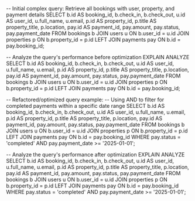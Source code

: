-- Initial complex query: Retrieve all bookings with user, property, and payment details
SELECT
    b.id AS booking_id,
    b.check_in,
    b.check_out,
    u.id AS user_id,
    u.full_name,
    u.email,
    p.id AS property_id,
    p.title AS property_title,
    p.location,
    pay.id AS payment_id,
    pay.amount,
    pay.status,
    pay.payment_date
FROM
    bookings b
JOIN
    users u ON b.user_id = u.id
JOIN
    properties p ON b.property_id = p.id
LEFT JOIN
    payments pay ON b.id = pay.booking_id;

-- Analyze the query's performance before optimization
EXPLAIN ANALYZE
SELECT
    b.id AS booking_id,
    b.check_in,
    b.check_out,
    u.id AS user_id,
    u.full_name,
    u.email,
    p.id AS property_id,
    p.title AS property_title,
    p.location,
    pay.id AS payment_id,
    pay.amount,
    pay.status,
    pay.payment_date
FROM
    bookings b
JOIN
    users u ON b.user_id = u.id
JOIN
    properties p ON b.property_id = p.id
LEFT JOIN
    payments pay ON b.id = pay.booking_id;

-- Refactored/optimized query example:
-- Using AND to filter for completed payments within a specific date range
SELECT
    b.id AS booking_id,
    b.check_in,
    b.check_out,
    u.id AS user_id,
    u.full_name,
    u.email,
    p.id AS property_id,
    p.title AS property_title,
    p.location,
    pay.id AS payment_id,
    pay.amount,
    pay.status,
    pay.payment_date
FROM
    bookings b
JOIN
    users u ON b.user_id = u.id
JOIN
    properties p ON b.property_id = p.id
LEFT JOIN
    payments pay ON b.id = pay.booking_id
WHERE
    pay.status = 'completed'
    AND pay.payment_date >= '2025-01-01';

-- Analyze the query's performance after optimization
EXPLAIN ANALYZE
SELECT
    b.id AS booking_id,
    b.check_in,
    b.check_out,
    u.id AS user_id,
    u.full_name,
    u.email,
    p.id AS property_id,
    p.title AS property_title,
    p.location,
    pay.id AS payment_id,
    pay.amount,
    pay.status,
    pay.payment_date
FROM
    bookings b
JOIN
    users u ON b.user_id = u.id
JOIN
    properties p ON b.property_id = p.id
LEFT JOIN
    payments pay ON b.id = pay.booking_id
WHERE
    pay.status = 'completed'
    AND pay.payment_date >= '2025-01-01';

    